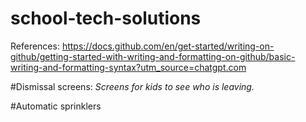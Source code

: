 # school-tech-solutions
References:
https://docs.github.com/en/get-started/writing-on-github/getting-started-with-writing-and-formatting-on-github/basic-writing-and-formatting-syntax?utm_source=chatgpt.com

#Dismissal screens:
*Screens for kids to see who is leaving.*

#Automatic sprinklers
#
